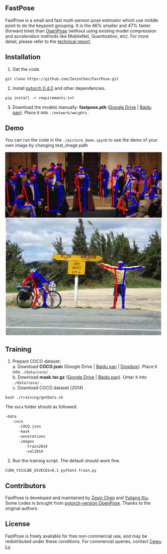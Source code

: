 

## FastPose
FastPose is a small and fast multi-person pose estimator which use middle point to do the keypoint grouping. It is the 46% smaller and 47% faster (forward time) than [OpenPose]( https://github.com/CMU-Perceptual-Computing-Lab/openpose) (without using existing model compression and acceleration methods like MobileNet, Quantization, etc). For more detail, please refer to the [technical report]( https://github.com/ZexinChen/FastPose/blob/master/FastPose_technicalReport.pdf). 

## Installation

1. Get the code.
  ```Shell
  git clone https://github.com/ZexinChen/FastPose.git
  ```

2. Install [pytorch 0.4.0](https://github.com/pytorch/pytorch) and other dependencies.
  ```Shell
  pip install -r requirements.txt
  ```

3. Download the models manually:
 **fastpose.pth**  ([Google Drive]( https://drive.google.com/file/d/1w5lzE0YGRv6mZLRGyWPYYERO3kF79HCA/view?usp=sharing) | [Baidu pan](https://pan.baidu.com/s/1FwherKVoZwPaJTzdi4xQNw)). Place it into `./network/weights` .


## Demo
You can run the code in the `./picture_demo.ipynb` to see the demo of your own image by changing test_image path 

<div align="center">
    <img src="readme/result.png", width="600">
</div>

<div align="center">
    <img src="readme/result1.png", width="500">
</div>

## Training
1. Prepare COCO dataset:  
  a. Download **COCO.json**  (Google Drive | [Baidu pan](https://pan.baidu.com/s/1q0S2Q3rH4wDjvb87VBw-Rg) | [Dropbox](https://www.dropbox.com/s/0sj2q24hipiiq5t/COCO.json?dl=0)). Place it into `./data/coco/` .  
  b. Download **mask.tar.gz**  ([Google Drive]( https://drive.google.com/open?id=1IFaWH-ivoDHD1fLt5IRgQBDm_08mVRJF) | [Baidu pan](https://pan.baidu.com/s/1q0S2Q3rH4wDjvb87VBw-Rg)). Untar it into `./data/coco/` .  
  c. Download COCO dataset (2014)
  ```Shell
  bash ./training/getData.sh
  ```
  The `data` folder should as followed:  
  ```Shell
  -data
     -coco
        -COCO.json
        -mask
        -annotations
        -images
           -train2014
           -val2014
  ```

2. Run the training script. The default should work fine.
  ```Shell
  CUDA_VISILBE_DIVECES=0,1 python3 train.py
  ```


## Contributors
FastPose is developed and maintained by [Zexin Chen](https://github.com/ZexinChen) and [Yuliang Xiu](https://github.com/YuliangXiu/). 
Some codes is brought from [pytorch-version OpenPose]( https://github.com/tensorboy/pytorch_Realtime_Multi-Person_Pose_Estimation). Thanks to the original authors.  



## License
FastPose is freely available for free non-commercial use, and may be redistributed under these conditions. For commercial queries, contact [Cewu Lu](http://www.mvig.org/)






